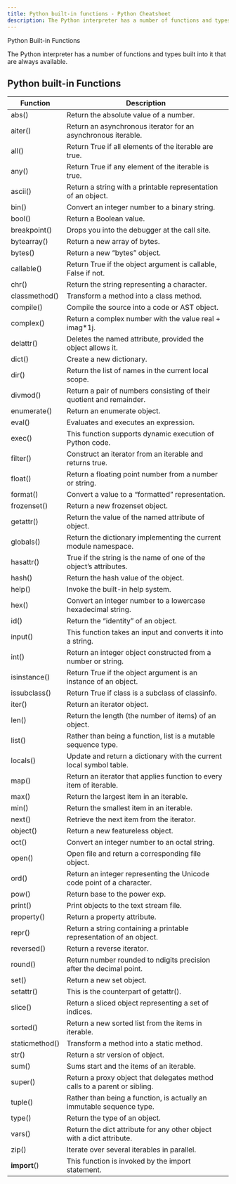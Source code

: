 ```yaml
---
title: Python built-in functions - Python Cheatsheet
description: The Python interpreter has a number of functions and types built into it that are always available.
---
```


<base-title :title="frontmatter.title" :description="frontmatter.description">
Python Built-in Functions
</base-title>

The Python interpreter has a number of functions and types built into it that are always available.

## Python built-in Functions

| Function                                                             | Description                                                               |
| -------------------------------------------------------------------- | ------------------------------------------------------------------------- |
| <router-link to='/builtin/abs'>abs()</router-link>                   | Return the absolute value of a number.                                    |
| <router-link to='/builtin/aiter'>aiter()</router-link>               | Return an asynchronous iterator for an asynchronous iterable.             |
| <router-link to='/builtin/all'>all()</router-link>                   | Return True if all elements of the iterable are true.                     |
| <router-link to='/builtin/any'>any()</router-link>                   | Return True if any element of the iterable is true.                       |
| <router-link to='/builtin/ascii'>ascii()</router-link>               | Return a string with a printable representation of an object.             |
| <router-link to='/builtin/bin'>bin()</router-link>                   | Convert an integer number to a binary string.                             |
| <router-link to='/builtin/bool'>bool()</router-link>                 | Return a Boolean value.                                                   |
| <router-link to='/builtin/breakpoint'>breakpoint()</router-link>     | Drops you into the debugger at the call site.                             |
| <router-link to='/builtin/bytearray'>bytearray()</router-link>       | Return a new array of bytes.                                              |
| <router-link to='/builtin/bytes'>bytes()</router-link>               | Return a new “bytes” object.                                              |
| <router-link to='/builtin/callable'>callable()</router-link>         | Return True if the object argument is callable, False if not.             |
| <router-link to='/builtin/chr'>chr()</router-link>                   | Return the string representing a character.                               |
| <router-link to='/builtin/classmethod'>classmethod()</router-link>   | Transform a method into a class method.                                   |
| <router-link to='/builtin/compile'>compile()</router-link>           | Compile the source into a code or AST object.                             |
| <router-link to='/builtin/complex'>complex()</router-link>           | Return a complex number with the value real + imag\*1j.                   |
| <router-link to='/builtin/delattr'>delattr()</router-link>           | Deletes the named attribute, provided the object allows it.               |
| <router-link to='/builtin/dict'>dict()</router-link>                 | Create a new dictionary.                                                  |
| <router-link to='/builtin/dir'>dir()</router-link>                   | Return the list of names in the current local scope.                      |
| <router-link to='/builtin/divmod'>divmod()</router-link>             | Return a pair of numbers consisting of their quotient and remainder.      |
| <router-link to='/builtin/enumerate'>enumerate()</router-link>       | Return an enumerate object.                                               |
| <router-link to='/builtin/eval'>eval()</router-link>                 | Evaluates and executes an expression.                                     |
| <router-link to='/builtin/exec'>exec()</router-link>                 | This function supports dynamic execution of Python code.                  |
| <router-link to='/builtin/filter'>filter()</router-link>             | Construct an iterator from an iterable and returns true.                  |
| <router-link to='/builtin/float'>float()</router-link>               | Return a floating point number from a number or string.                   |
| <router-link to='/builtin/format'>format()</router-link>             | Convert a value to a “formatted” representation.                          |
| <router-link to='/builtin/frozenset'>frozenset()</router-link>       | Return a new frozenset object.                                            |
| <router-link to='/builtin/getattr'>getattr()</router-link>           | Return the value of the named attribute of object.                        |
| <router-link to='/builtin/globals'>globals()</router-link>           | Return the dictionary implementing the current module namespace.          |
| <router-link to='/builtin/hasattr'>hasattr()</router-link>           | True if the string is the name of one of the object’s attributes.         |
| <router-link to='/builtin/hash'>hash()</router-link>                 | Return the hash value of the object.                                      |
| <router-link to='/builtin/help'>help()</router-link>                 | Invoke the built-in help system.                                          |
| <router-link to='/builtin/hex'>hex()</router-link>                   | Convert an integer number to a lowercase hexadecimal string.              |
| <router-link to='/builtin/id'>id()</router-link>                     | Return the “identity” of an object.                                       |
| <router-link to='/builtin/input'>input()</router-link>               | This function takes an input and converts it into a string.               |
| <router-link to='/builtin/int'>int()</router-link>                   | Return an integer object constructed from a number or string.             |
| <router-link to='/builtin/isinstance'>isinstance()</router-link>     | Return True if the object argument is an instance of an object.           |
| <router-link to='/builtin/issubclass'>issubclass()</router-link>     | Return True if class is a subclass of classinfo.                          |
| <router-link to='/builtin/iter'>iter()</router-link>                 | Return an iterator object.                                                |
| <router-link to='/builtin/len'>len()</router-link>                   | Return the length (the number of items) of an object.                     |
| <router-link to='/builtin/list'>list()</router-link>                 | Rather than being a function, list is a mutable sequence type.            |
| <router-link to='/builtin/locals'>locals()</router-link>             | Update and return a dictionary with the current local symbol table.       |
| <router-link to='/builtin/map'>map()</router-link>                   | Return an iterator that applies function to every item of iterable.       |
| <router-link to='/builtin/max'>max()</router-link>                   | Return the largest item in an iterable.                                   |
| <router-link to='/builtin/min'>min()</router-link>                   | Return the smallest item in an iterable.                                  |
| <router-link to='/builtin/next'>next()</router-link>                 | Retrieve the next item from the iterator.                                 |
| <router-link to='/builtin/object'>object()</router-link>             | Return a new featureless object.                                          |
| <router-link to='/builtin/oct'>oct()</router-link>                   | Convert an integer number to an octal string.                             |
| <router-link to='/builtin/open'>open()</router-link>                 | Open file and return a corresponding file object.                         |
| <router-link to='/builtin/ord'>ord()</router-link>                   | Return an integer representing the Unicode code point of a character.     |
| <router-link to='/builtin/pow'>pow()</router-link>                   | Return base to the power exp.                                             |
| <router-link to='/builtin/print'>print()</router-link>               | Print objects to the text stream file.                                    |
| <router-link to='/builtin/property'>property()</router-link>         | Return a property attribute.                                              |
| <router-link to='/builtin/repr'>repr()</router-link>                 | Return a string containing a printable representation of an object.       |
| <router-link to='/builtin/reversed'>reversed()</router-link>         | Return a reverse iterator.                                                |
| <router-link to='/builtin/round'>round()</router-link>               | Return number rounded to ndigits precision after the decimal point.       |
| <router-link to='/builtin/set'>set()</router-link>                   | Return a new set object.                                                  |
| <router-link to='/builtin/setattr'>setattr()</router-link>           | This is the counterpart of getattr().                                     |
| <router-link to='/builtin/slice'>slice()</router-link>               | Return a sliced object representing a set of indices.                     |
| <router-link to='/builtin/sorted'>sorted()</router-link>             | Return a new sorted list from the items in iterable.                      |
| <router-link to='/builtin/staticmethod'>staticmethod()</router-link> | Transform a method into a static method.                                  |
| <router-link to='/builtin/str'>str()</router-link>                   | Return a str version of object.                                           |
| <router-link to='/builtin/sum'>sum()</router-link>                   | Sums start and the items of an iterable.                                  |
| <router-link to='/builtin/super'>super()</router-link>               | Return a proxy object that delegates method calls to a parent or sibling. |
| <router-link to='/builtin/tuple'>tuple()</router-link>               | Rather than being a function, is actually an immutable sequence type.     |
| <router-link to='/builtin/type'>type()</router-link>                 | Return the type of an object.                                             |
| <router-link to='/builtin/vars'>vars()</router-link>                 | Return the dict attribute for any other object with a dict attribute.     |
| <router-link to='/builtin/zip'>zip()</router-link>                   | Iterate over several iterables in parallel.                               |
| <router-link to='/builtin/import'>**import**()</router-link>         | This function is invoked by the import statement.                         |
